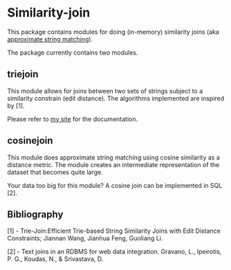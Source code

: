 Similarity-join
=========

This package contains modules for doing (in-memory) similarity joins (aka [approximate string matching](http://en.wikipedia.org/wiki/Approximate_string_matching)).

The package currently contains two modules.

triejoin
------------
This module allows for joins between two sets of strings subject to a similarity constrain (edit distance). The algorithms implemented are inspired by [1].

Please refer to [my site](http://procrastinaty.com/projects/) for the documentation.

cosinejoin
------------
This module does approximate string matching using cosine similarity as a distance metric. The module creates an intermediate representation of the dataset that becomes quite large.

Your data too big for this module? A cosine join can be implemented in SQL [2].

Bibliography
------------
[1] - Trie-Join:Efficient Trie-based String Similarity Joins with Edit Distance Constraints; Jiannan Wang, Jianhua Feng, Guoliang Li.

[2] - Text joins in an RDBMS for web data integration. Gravano, L., Ipeirotis, P. G., Koudas, N., & Srivastava, D.

